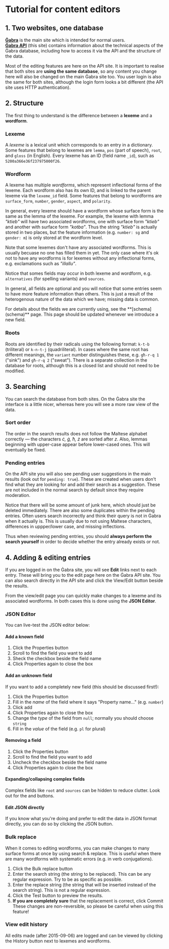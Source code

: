 # Tutorial for content editors

## 1. Two websites, one database

**[Ġabra](http://mlrs.research.um.edu.mt/resources/gabra/)** is the main site which is intended for normal users.  
**[Ġabra API](http://mlrs.research.um.edu.mt/resources/gabra-api/)** (this site) contains information about the technical aspects of the Ġabra database, including how to access it via the API and the structure of the data.

Most of the editing features are here on the API site.
It is important to realise that both sites are **using the same database**, so any content you change here will also be changed on the main Ġabra site too.
You user login is also the same for both sites, although the login form looks a bit different (the API site uses HTTP authentication).

## 2. Structure

The first thing to understand is the difference between a **lexeme** and a **wordform**.

### Lexeme

A _lexeme_ is a lexical unit which corresponds to an entry in a dictionary.
Some features that belong to lexemes are `lemma`, `pos` (part of speech), `root`, and `gloss` (in English).
Every lexeme has an ID (field name `_id`), such as `5200a366e36f237975000f26`.

### Wordform

A lexeme has multiple _wordforms_, which represent inflectional forms of the lexeme.
Each wordform also has its own ID, and is linked to the parent lexeme via the `lexeme_id` field.
Some features that belong to wordforms are `surface_form`, `number`, `gender`, `aspect`, and `polarity`.

In general, every lexeme should have a wordform whose surface form is the same as the lemma of the lexeme.
For example, the lexeme with lemma _"ktieb"_ will have two associated wordforms, one with surface form _"ktieb"_ and another with surface form _"kotba"_.
Thus the string _"ktieb"_ is actually stored in two places, but the feature information (e.g. `number: sg` and `gender: m`) is only stored at the wordform level.

Note that some lexemes don't have any associated wordforms.
This is usually becuase no one has filled them in yet.
The only case where it's ok not to have any wordforms is for lexemes without any inflectional forms, e.g. exclamations such as _"illallu"_.

Notice that somes fields may occur in both lexeme and wordform, e.g. `alternatives` (for spelling variants) and `sources`.

In general, all fields are optional and you will notice that some entries seem to have more feature information
than others. This is just a result of the heterogenous nature of the data which we have; missing data is common.

<div class="alert alert-info">
For details about the fields we are currently using, see the **[schema](schema)** page.
This page should be updated whenever we introduce a new field.
</div>

### Roots

Roots are identified by their radicals using the following format: `k-t-b` (triliteral) or `k-n-t-j` (quadriliteral).
In cases where the same root has different meanings, the `variant` number distinguishes these, e.g. `għ-r-q 1` ("sink") and `għ-r-q 2` ("sweat").
There is a separate collection in the database for roots, although this is a closed list and should not need to be modified.

## 3. Searching

You can search the database from both sites.
On the Ġabra site the interface is a little nicer, whereas here you will see a more raw view of the data.

### Sort order

The order in the search results does not follow the Maltese alphabet correctly — the characters _ċ, ġ, ħ, ż_ are sorted after _z_.
Also, lemmas beginning with upper-case appear before lower-cased ones.
This will eventually be fixed.

### Pending entries

On the API site you will also see pending user suggestions in the main results (look out for `pending: true`).
These are created when users don't find what they are looking for and add their search as a suggestion.
These are not included in the normal search by default since they require moderation.

Notice that there will be some amount of junk here, which should just be deleted immediately.
There are also some duplicates within the pending entries.
Often users search incorrectly and think their query is not in Ġabra when it actually is.
This is usually due to not using Maltese characters, differences in uppper/lower case, and missing inflections.

Thus when reviewing pending entries, you should **always perform the search yourself** in order to decide whether the entry already exists or not.

## 4. Adding & editing entries

If you are logged in on the Ġabra site, you will see **Edit** links next to each entry.
These will bring you to the edit page here on the Ġabra API site.
You can also search directly in the API site and click the <a class="btn btn-xs btn-warning"><span class="glyphicon glyphicon-info-sign"></span> View/Edit</a> button beside the results.

From the view/edit page you can quickly make changes to a lexeme and its associated wordforms.
In both cases this is done using the **JSON Editor**.

### JSON Editor

You can live-test the JSON editor below:

<div id="editor"></div>
<script src="#{baseURL}/module/json-editor/dist/jsoneditor.min.js"></script>
<script src="#{baseURL}/javascripts/tutorial.js"></script>

#### Add a known field

1. Click the <a class="btn btn-xs btn-default"><span class="glyphicon glyphicon-pencil"></span> Properties</a> button
2. Scroll to find the field you want to add
3. Sheck the checkbox beside the field name
4. Click <a class="btn btn-xs btn-default"><span class="glyphicon glyphicon-pencil"></span> Properties</a> again to close the box

#### Add an unknown field

If you want to add a completely new field (this should be discussed first!):

1. Click the <a class="btn btn-xs btn-default"><span class="glyphicon glyphicon-pencil"></span> Properties</a> button
2. Fill in the _name_ of the field where it says "Property name..." (e.g. `number`)
3. Click <a class="btn btn-xs btn-default"><span class="glyphicon glyphicon-plus"></span> add</a>
4. Click <a class="btn btn-xs btn-default"><span class="glyphicon glyphicon-pencil"></span> Properties</a> again to close the box
5. Change the _type_ of the field from `null`; normally you should choose `string`
6. Fill in the _value_ of the field (e.g. `pl` for plural)

#### Removing a field

1. Click the <a class="btn btn-xs btn-default"><span class="glyphicon glyphicon-pencil"></span> Properties</a> button
2. Scroll to find the field you want to add
3. Uncheck the checkbox beside the field name
4. Click <a class="btn btn-xs btn-default"><span class="glyphicon glyphicon-pencil"></span> Properties</a> again to close the box

#### Expanding/collapsing complex fields

Complex fields like `root` and `sources` can be hidden to reduce clutter.
Look out for the
<a class="btn btn-xs btn-default"><span class="glyphicon glyphicon-chevron-right"></span></a>
and
<a class="btn btn-xs btn-default"><span class="glyphicon glyphicon-chevron-down"></span></a>
buttons.

#### Edit JSON directly

If you know what you're doing and prefer to edit the data in JSON format directly,
you can do so by clicking the <a class="btn btn-xs btn-default"><span class="glyphicon glyphicon-pencil"></span> JSON</a> button.

### Bulk replace

When it comes to editing wordforms, you can make changes to many surface forms at once by using search & replace.
This is useful when there are many wordforms with systematic errors (e.g. in verb conjugations).

1. Click the <a class="btn btn-xs btn-warning"><span class="glyphicon glyphicon-pencil"></span> Bulk replace</a> button
2. Enter the search string (the string to be replaced). This can be any regular expression. Try to be as specific as possible.
3. Enter the replace string (the string that will be inserted instead of the search string). This is not a regular expression.
4. Click the <a class="btn btn-xs btn-primary">Test</a> button to preview the results.
5. **If you are completely sure** that the replacement is correct, click <a class="btn btn-xs btn-warning"><span class="glyphicon glyphicon-flash"></span> Commit</a>
   These changes are non-reversible, so please be careful when using this feature!

### View edit history

All edits made (after 2015-09-06) are logged and can be viewed by clicking the
<a class="btn btn-xs btn-info"><span class="glyphicon glyphicon-time"></span> History</a> button next to lexemes and wordforms.
